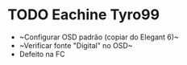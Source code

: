 # TODO Eachine Tyro99
- ~Configurar OSD padrão (copiar do Elegant 6)~
- ~Verificar fonte "Digital" no OSD~
- Defeito na FC
